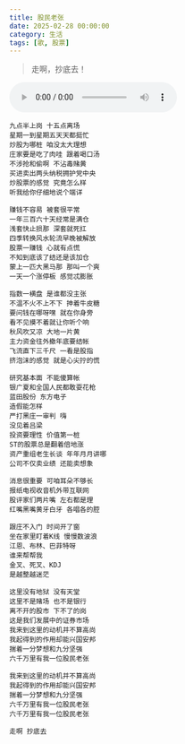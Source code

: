 ```yaml
---
title: 股民老张
date: 2025-02-28 00:00:00
category: 生活
tags: [歌, 股票]
---
```


> 走啊，抄底去！

<!--more-->

<audio src="http://shengbin-static.stor.sinaapp.com/gu-min-lao-zhang.mp3" type="audio/mpeg" 
        preload="auto" autoplay="autoplay" controls="controls" loop="loop">
我去，你的浏览器竟然不支持HTML5？！赶紧去下个新版的吧。
</audio>

	九点半上岗 十五点离场
	星期一到星期五天天都挺忙
	炒股为哪桩 咱没太大理想
	庄家要是吃了肉哇 跟着喝口汤
	不涉抢和偷啊 不沾毒赌黄
	买进卖出两头纳税拥护党中央
	炒股票的感觉 究竟怎么样
	听我给你仔细地说个端详

	赚钱不容易 被套很平常
	一年三百六十天经常是满仓
	浅套快止损那 深套就死扛
	四季转换风水轮流早晚被解放
	股票一赚钱 心就有点慌
	不知到底该了结还是该加仓
	蒙上一匹大黑马那 那叫一个爽
	一天一个涨停板 感觉忒膨胀

	指数一横盘 是谁都没主张
	不温不火不上不下 抻着牛皮糖
	要问钱在哪呀嘿 就在你身旁
	看不见摸不着就让你听个响
	秋风吹又凉 大地一片黄
	主力资金往外撤年底要结帐
	飞流直下三千尺 一看是股指
	挤泡沫的感觉 就是心尖拧的慌

	研究基本面 不能傻算帐
	银广夏和全国人民都敢耍花枪
	蓝田股份 东方电子
	造假能怎样
	严打黑庄一审判 嗨
	没见着吕梁
	投资要理性 价值第一桩
	ST的股票总是翻着倍地涨
	资产重组老生长谈 年年月月讲哪
	公司不仅卖业绩 还能卖想象

	消息很重要 可咱耳朵不够长
	报纸电视收音机外带互联网
	股评家们两片嘴 左右都是理
	红嘴黑嘴黄牙白牙 各唱各的腔

	跟庄不入门 时间开了窗
	坐在家里盯着K线 慢慢数波浪
	江恩、布林、巴菲特呀
	谁来帮帮我
	金叉、死叉、KDJ
	是越整越迷茫

	这里没有地狱 没有天堂
	这里不是赌场 也不是银行
	离不开的股市 下不了的岗
	这是我们发展中的证券市场
	我来到这里的动机并不算高尚
	我起得到的作用却能兴国安邦
	揣着一分梦想和九分坚强
	六千万里有我一位股民老张

	我来到这里的动机并不算高尚
	我起得到的作用却能兴国安邦
	揣着一分梦想和九分坚强
	六千万里有我一位股民老张
	六千万里有我一位股民老张

	走啊 抄底去

